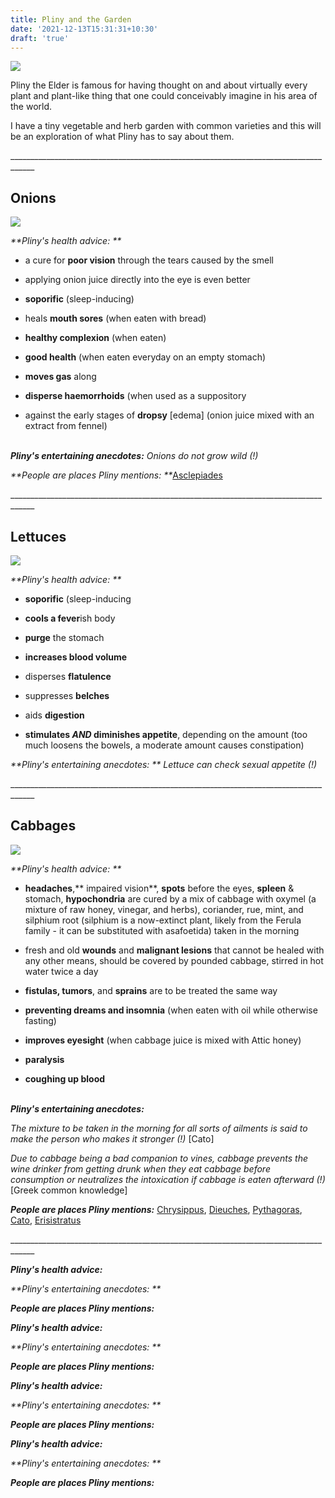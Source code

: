 ```yaml
---
title: Pliny and the Garden
date: '2021-12-13T15:31:31+10:30'
draft: 'true'
---
```

![](/images/uploads/caius_plinius_secundus._lithograph_by_dumont._wellcome_v0004718.png)

 Pliny the Elder is famous for having thought on and about virtually every plant and plant-like thing that one could conceivably imagine in his area of the world. 

I have a tiny vegetable and herb garden with common varieties and this will be an exploration of what Pliny has to say about them.

\_\_\_\_\_\_\_\_\_\_\_\_\_\_\_\_\_\_\_\_\_\_\_\_\_\_\_\_\_\_\_\_\_\_\_\_\_\_\_\_\_\_\_\_\_\_\_\_\_\_\_\_\_\_\_\_\_\_\_\_\_\_\_\_\_\_\_\_\_\_\_\_\_\_\_\_\_\_\_\_\_\_\_\_

## Onions 

![](/images/uploads/onion-g98e1c5cb3_640.jpg)

_**Pliny's health advice: **_

+ a cure for **poor vision** through the tears caused by the smell

+ applying onion juice directly into the eye is even better

+ **soporific** (sleep-inducing)

+ heals **mouth sores** (when eaten with bread)

+ **healthy complexion** (when eaten)

+ **good health** (when eaten everyday on an empty stomach)

+ **moves gas** along

+ **disperse haemorrhoids** (when used as a suppository

+ against the early stages of **dropsy** \[edema] (onion juice mixed with an extract from fennel)

\
_**Pliny's entertaining anecdotes:**_ _Onions do not grow wild (!)_



_**People are places Pliny mentions: **_[Asclepiades](https://en.wikipedia.org/wiki/Asclepiades_of_Bithynia)

\_\_\_\_\_\_\_\_\_\_\_\_\_\_\_\_\_\_\_\_\_\_\_\_\_\_\_\_\_\_\_\_\_\_\_\_\_\_\_\_\_\_\_\_\_\_\_\_\_\_\_\_\_\_\_\_\_\_\_\_\_\_\_\_\_\_\_\_\_\_\_\_\_\_\_\_\_\_\_\_\_\_\_\_

## Lettuces 

![](/images/uploads/lettuce_vegetables_food_eat-1-.jpg)

_**Pliny's health advice: **_

+ **soporific** (sleep-inducing

+ **cools a fever**ish body

+ **purge** the stomach

+ **increases blood volume**

+ disperses **flatulence**

+ suppresses **belches**

+ aids **digestion**

+ **stimulates _AND_ diminishes appetite**, depending on the amount (too much loosens the bowels, a moderate amount causes constipation)

_**Pliny's entertaining anecdotes: **_ _Lettuce can check sexual appetite (!)_

\_\_\_\_\_\_\_\_\_\_\_\_\_\_\_\_\_\_\_\_\_\_\_\_\_\_\_\_\_\_\_\_\_\_\_\_\_\_\_\_\_\_\_\_\_\_\_\_\_\_\_\_\_\_\_\_\_\_\_\_\_\_\_\_\_\_\_\_\_\_\_\_\_\_\_\_\_\_\_\_\_\_\_\_

## Cabbages 

![](/images/uploads/cabbage_vegetables_food_healthy-1-.jpg)

_**Pliny's health advice: **_

+ **headaches**,** impaired vision**, **spots** before the eyes, **spleen** & stomach, **hypochondria** are cured by a mix of cabbage with oxymel (a mixture of raw honey, vinegar, and herbs), coriander, rue, mint, and silphium root (silphium is a now-extinct plant, likely from the Ferula family - it can be substituted with asafoetida) taken in the morning

+ fresh and old **wounds** and **malignant lesions** that cannot be healed with any other means, should be covered by pounded cabbage, stirred in hot water twice a day

+ **fistulas, tumors**, and **sprains** are to be treated the same way

+ **preventing dreams and insomnia** (when eaten with oil while otherwise fasting)

+ **improves eyesight** (when cabbage juice is mixed with Attic honey)

+ **paralysis**

+ **coughing up blood**

\
_**Pliny's entertaining anecdotes:**_

_The mixture to be taken in the morning for all sorts of ailments is said to make the person who makes it stronger (!)_ \[Cato]

_Due to cabbage being a bad companion to vines, cabbage prevents the wine drinker from getting drunk when they eat cabbage before consumption or neutralizes the intoxication if cabbage is eaten afterward (!)_ \[Greek common knowledge]

_**People are places Pliny mentions:**_ [Chrysippus](https://www.google.com/search?q=moomin+house&tbm=isch&ved=2ahUKEwjuxrPapOD0AhXryKACHbzsBb0Q2-cCegQIABAA&oq=moomin+house&gs_lcp=CgNpbWcQAzIFCAAQgAQyBQgAEIAEMgUIABCABDIFCAAQgAQyBQgAEIAEMgUIABCABDIFCAAQgAQyBQgAEIAEMgUIABCABDIFCAAQgAQ6BwgjEO8DECc6BAgAEENQsgZY3A5gnQ9oAHAAeACAAaMCiAGDCJIBBTAuMy4ymAEAoAEBqgELZ3dzLXdpei1pbWfAAQE&sclient=img&ei=uvq2Ye6BEeuRg8UPvNmX6As&bih=880&biw=1920), [Dieuches](https://en.wikipedia.org/wiki/Dieuches), [Pythagoras](https://en.wikipedia.org/wiki/Pythagoras), [Cato](https://en.wikipedia.org/wiki/Cato_the_Elder), [Erisistratus](https://en.wikipedia.org/wiki/Erasistratus)

\_\_\_\_\_\_\_\_\_\_\_\_\_\_\_\_\_\_\_\_\_\_\_\_\_\_\_\_\_\_\_\_\_\_\_\_\_\_\_\_\_\_\_\_\_\_\_\_\_\_\_\_\_\_\_\_\_\_\_\_\_\_\_\_\_\_\_\_\_\_\_\_\_\_\_\_\_\_\_\_\_\_\_\_







_**Pliny's health advice:**_

_**Pliny's entertaining anecdotes: **_

_**People are places Pliny mentions:**_



_**Pliny's health advice:**_

_**Pliny's entertaining anecdotes: **_

_**People are places Pliny mentions:**_





_**Pliny's health advice:**_

_**Pliny's entertaining anecdotes: **_

_**People are places Pliny mentions:**_





_**Pliny's health advice:**_

_**Pliny's entertaining anecdotes: **_

_**People are places Pliny mentions:**_
